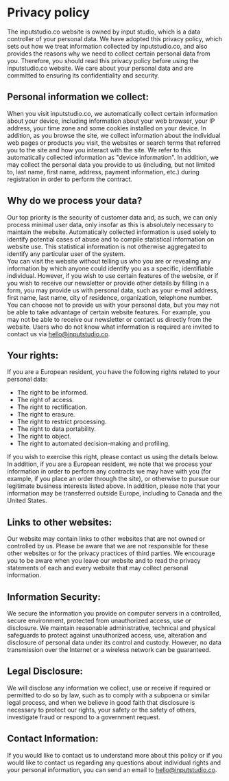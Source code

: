 # Privacy policy

The inputstudio.co website is owned by input studio, which is a data controller of your personal data. We have adopted this privacy policy, which sets out how we treat information collected by inputstudio.co, and also provides the reasons why we need to collect certain personal data from you. Therefore, you should read this privacy policy before using the inputstudio.co website. We care about your personal data and are committed to ensuring its confidentiality and security.

## Personal information we collect:

When you visit inputstudio.co, we automatically collect certain information about your device, including information about your web browser, your IP address, your time zone and some cookies installed on your device. In addition, as you browse the site, we collect information about the individual web pages or products you visit, the websites or search terms that referred you to the site and how you interact with the site. We refer to this automatically collected information as "device information". In addition, we may collect the personal data you provide to us (including, but not limited to, last name, first name, address, payment information, etc.) during registration in order to perform the contract.

## Why do we process your data?

Our top priority is the security of customer data and, as such, we can only process minimal user data, only insofar as this is absolutely necessary to maintain the website. Automatically collected information is used solely to identify potential cases of abuse and to compile statistical information on website use. This statistical information is not otherwise aggregated to identify any particular user of the system.  
You can visit the website without telling us who you are or revealing any information by which anyone could identify you as a specific, identifiable individual. However, if you wish to use certain features of the website, or if you wish to receive our newsletter or provide other details by filling in a form, you may provide us with personal data, such as your e-mail address, first name, last name, city of residence, organization, telephone number. You can choose not to provide us with your personal data, but you may not be able to take advantage of certain website features. For example, you may not be able to receive our newsletter or contact us directly from the website. Users who do not know what information is required are invited to contact us via hello@inputstudio.co.

## Your rights:

If you are a European resident, you have the following rights related to your personal data:

- The right to be informed.
- The right of access.
- The right to rectification.
- The right to erasure.
- The right to restrict processing.
- The right to data portability.
- The right to object.
- The right to automated decision-making and profiling.

If you wish to exercise this right, please contact us using the details below. In addition, if you are a European resident, we note that we process your information in order to perform any contracts we may have with you (for example, if you place an order through the site), or otherwise to pursue our legitimate business interests listed above. In addition, please note that your information may be transferred outside Europe, including to Canada and the United States.

## Links to other websites:

Our website may contain links to other websites that are not owned or controlled by us. Please be aware that we are not responsible for these other websites or for the privacy practices of third parties. We encourage you to be aware when you leave our website and to read the privacy statements of each and every website that may collect personal information.

## Information Security:

We secure the information you provide on computer servers in a controlled, secure environment, protected from unauthorized access, use or disclosure. We maintain reasonable administrative, technical and physical safeguards to protect against unauthorized access, use, alteration and disclosure of personal data under its control and custody. However, no data transmission over the Internet or a wireless network can be guaranteed.

## Legal Disclosure:

We will disclose any information we collect, use or receive if required or permitted to do so by law, such as to comply with a subpoena or similar legal process, and when we believe in good faith that disclosure is necessary to protect our rights, your safety or the safety of others, investigate fraud or respond to a government request.

## Contact Information:

If you would like to contact us to understand more about this policy or if you would like to contact us regarding any questions about individual rights and your personal information, you can send an email to hello@inputstudio.co.
